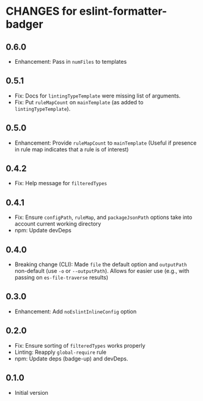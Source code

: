# CHANGES for eslint-formatter-badger

## 0.6.0

- Enhancement: Pass in `numFiles` to templates

## 0.5.1

- Fix: Docs for `lintingTypeTemplate` were missing list of arguments.
- Fix: Put `ruleMapCount` on `mainTemplate` (as added to
    `lintingTypeTemplate`).

## 0.5.0

- Enhancement: Provide `ruleMapCount` to `mainTemplate` (Useful if
    presence in rule map indicates that a rule is of interest)

## 0.4.2

- Fix: Help message for `filteredTypes`

## 0.4.1

- Fix: Ensure `configPath`, `ruleMap`, and `packageJsonPath` options
    take into account current working directory
- npm: Update devDeps

## 0.4.0

- Breaking change (CLI): Made `file` the default option and `outputPath`
    non-default (use `-o` or `--outputPath`). Allows for easier use
   (e.g., with passing on `es-file-traverse` results)

## 0.3.0

- Enhancement: Add `noEslintInlineConfig` option

## 0.2.0

- Fix: Ensure sorting of `filteredTypes` works properly
- Linting: Reapply `global-require` rule
- npm: Update deps (badge-up) and devDeps.

## 0.1.0

- Initial version
